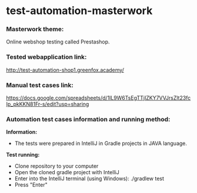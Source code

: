 # test-automation-masterwork

### Masterwork theme:  
Online webshop testing called Prestashop. 

### Tested webapplication link:  
http://test-automation-shop1.greenfox.academy/

### Manual test cases link:  
https://docs.google.com/spreadsheets/d/1lL9W6TsEgTTjIZKY7VVJrsZlt23fcIp_pkKKN81Fr-s/edit?usp=sharing

### Automation test cases information and running method:  
**Information:**  
 * The tests were prepared in IntelliJ in Gradle projects in JAVA language.

**Test running:**
 * Clone repository to your computer
 * Open the cloned gradle project with IntelliJ
 * Enter into the IntelliJ terminal (using Windows): ./gradlew test 
 * Press "Enter"